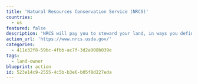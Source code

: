 ```yaml
---
title: 'Natural Resources Conservation Service (NRCS)'
countries:
  - us
featured: false
description: 'NRCS will pay you to steward your land, in ways you define. It offers voluntary programs to eligible landowners and agricultural producers to provide financial and technical assistance to help manage natural resources in a sustainable manner. Programs include emergency watershed protection and flood prevention, watershed rehabilitation, surveys and planning, healthy forest reserve easements, agricultural conservation easements, conservation stewardship, and environmental quality incentives.'
action_url: 'https://www.nrcs.usda.gov/'
categories:
  - 411e32f8-59bc-4fbb-ac7f-3d2a908b039e
tags:
  - land-owner
blueprint: action
id: 523e14c9-2555-4c5b-b3e6-b05f8d227eda
---
```

